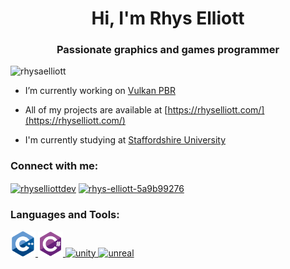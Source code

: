 
<h1 align="center">Hi, I'm Rhys Elliott</h1>
<h3 align="center">Passionate graphics and games programmer</h3>

<p align="left"> <img src="https://komarev.com/ghpvc/?username=rhysaelliott&label=Profile%20views&color=0e75b6&style=flat" alt="rhysaelliott" /> </p>

- I’m currently working on [Vulkan PBR](https://github.com/rhysaelliott/VulkanPBR)

- All of my projects are available at [https://rhyselliott.com/](https://rhyselliott.com/)

- I'm currently studying at [Staffordshire University](https://www.staffs.ac.uk/)

<h3 align="left">Connect with me:</h3>
<p align="left">
<a href="https://twitter.com/rhyselliottdev" target="blank"><img align="center" src="https://raw.githubusercontent.com/rahuldkjain/github-profile-readme-generator/master/src/images/icons/Social/twitter.svg" alt="rhyselliottdev" height="30" width="40" /></a>
<a href="https://linkedin.com/in/rhys-elliott-5a9b99276" target="blank"><img align="center" src="https://raw.githubusercontent.com/rahuldkjain/github-profile-readme-generator/master/src/images/icons/Social/linked-in-alt.svg" alt="rhys-elliott-5a9b99276" height="30" width="40" /></a>
</p>

<h3 align="left">Languages and Tools:</h3>
<p align="left"> <a href="https://www.w3schools.com/cpp/" target="_blank" rel="noreferrer"> <img src="https://raw.githubusercontent.com/devicons/devicon/master/icons/cplusplus/cplusplus-original.svg" alt="cplusplus" width="40" height="40"/> </a> <a href="https://www.w3schools.com/cs/" target="_blank" rel="noreferrer"> <img src="https://raw.githubusercontent.com/devicons/devicon/master/icons/csharp/csharp-original.svg" alt="csharp" width="40" height="40"/> </a> <a href="https://unity.com/" target="_blank" rel="noreferrer"> <img src="https://www.vectorlogo.zone/logos/unity3d/unity3d-icon.svg" alt="unity" width="40" height="40"/> </a> <a href="https://unrealengine.com/" target="_blank" rel="noreferrer"> <img src="https://raw.githubusercontent.com/kenangundogan/fontisto/036b7eca71aab1bef8e6a0518f7329f13ed62f6b/icons/svg/brand/unreal-engine.svg" alt="unreal" width="40" height="40"/> </a> </p>


